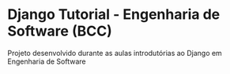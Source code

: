 # Django Tutorial - Engenharia de Software (BCC)
Projeto desenvolvido durante as aulas introdutórias ao Django em Engenharia de Software